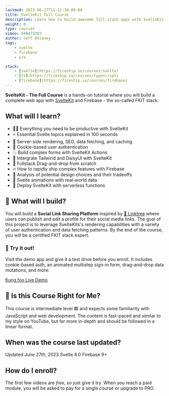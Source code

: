 ```yaml
---
lastmod: 2023-06-27T11:11:30-09:00
title: SvelteKit Full Course
description: Learn how to build awesome full-stack apps with SvelteKit
weight: 0
type: courses
vimeo: 840473303
author: Jeff Delaney
tags: 
    - svelte
    - firebase
    - pro

stack: 
    - [svelte](https://fireship.io/courses/svelte)
    - [ts](https://fireship.io/courses/typescript)
    - [firebase](https://fireship.io/courses/firebase)
---
```


**SvelteKit - The Full Course** is a hands-on tutorial where you will build a complete web app with [SvelteKit](https://kit.svelte.dev/) and Firebase - the so-called FKIT stack. 

## What will I learn?

- 👨‍🎤 Everything you need to be productive with SvelteKit
- ⚡ Essential Svelte topics explained in 100 seconds
- 💪 Server-side rendering, SEO, data fetching, and caching
- 🍪 Cookie-based user authentication
- 💥 Build complex forms with SvelteKit Actions
- 🦋 Intergrate Tailwind and DaisyUI with SvelteKit
- 🤏 Fullstack Drag-and-drop from scratch
- 🔥 How to rapidly ship complex features with Firebase
- 🤔 Analysis of potential design choices and their tradeoffs
- 🎨 Svelte animations with real-world data
- 💎 Deploy SvelteKit with serverless functions

## 🦄 What will I build?

You will build a **Social Link Sharing Platform** inspired by [🌴 Linktree](https://linktr.ee/) where users can publish and edit a profile for their social media links. The goal of this project is to leverage SvelteKits's rendering capabilities with a variety of user authentication and data fetching patterns. By the end of the course, you will be a certified FKIT stack expert. 

### 🚀 Try it out!

Visit the demo app and give it a test drive before you enroll. It includes cookie-based auth, an animated multistep sign-in form, drag-and-drop data mutations, and more:

<div>
<a href="https://kung.foo" class="btn btn-orange">Kung.foo Live Demo</a>
</div>

## 🤔 Is this Course Right for Me?

<div class="box box-blue">
This course is intermediate level 🟦 and expects some familiarity with JavaScript and web development. The content is fast-paced and similar to my style on YouTube, but far more in-depth and should be followed in a linear format.
</div>


## When was the course last updated?

<span class="tag tag-sm tag-pro">Updated June 27th, 2023</span> <span class="tag tag-sm tag-svelte">Svelte 4.0</span> <span class="tag tag-sm tag-firebase">Firebase 9+</span>

## How do I enroll?

The first few videos are *free*, so just give it try. When you reach a paid module, you will be asked to pay for a single course or upgrade to PRO.

